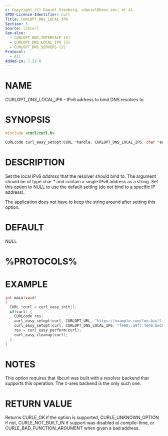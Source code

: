 ```yaml
---
c: Copyright (C) Daniel Stenberg, <daniel@haxx.se>, et al.
SPDX-License-Identifier: curl
Title: CURLOPT_DNS_LOCAL_IP6
Section: 3
Source: libcurl
See-also:
  - CURLOPT_DNS_INTERFACE (3)
  - CURLOPT_DNS_LOCAL_IP4 (3)
  - CURLOPT_DNS_SERVERS (3)
Protocol:
  - All
Added-in: 7.33.0
---
```


# NAME

CURLOPT_DNS_LOCAL_IP6 - IPv6 address to bind DNS resolves to

# SYNOPSIS

~~~c
#include <curl/curl.h>

CURLcode curl_easy_setopt(CURL *handle, CURLOPT_DNS_LOCAL_IP6, char *address);
~~~

# DESCRIPTION

Set the local IPv6 *address* that the resolver should bind to. The argument
should be of type char * and contain a single IPv6 address as a string. Set
this option to NULL to use the default setting (do not bind to a specific IP
address).

The application does not have to keep the string around after setting this
option.

# DEFAULT

NULL

# %PROTOCOLS%

# EXAMPLE

~~~c
int main(void)
{
  CURL *curl = curl_easy_init();
  if(curl) {
    CURLcode res;
    curl_easy_setopt(curl, CURLOPT_URL, "https://example.com/foo.bin");
    curl_easy_setopt(curl, CURLOPT_DNS_LOCAL_IP6, "fe80::a9ff:fe46:b619");
    res = curl_easy_perform(curl);
    curl_easy_cleanup(curl);
  }
}
~~~

# NOTES

This option requires that libcurl was built with a resolver backend that
supports this operation. The c-ares backend is the only such one.

# RETURN VALUE

Returns CURLE_OK if the option is supported, CURLE_UNKNOWN_OPTION if not,
CURLE_NOT_BUILT_IN if support was disabled at compile-time, or
CURLE_BAD_FUNCTION_ARGUMENT when given a bad address.
